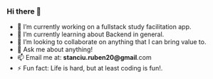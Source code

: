 ### Hi there 👋

- 🔭 I’m currently working on a fullstack study facilitation app.
- 🌱 I’m currently learning about Backend in general.
- 👯 I’m looking to collaborate on anything that I can bring value to.
- 💬 Ask me about anything!
- 📫 Email me at: **stanciu.ruben20@gmail**.com
- ⚡ Fun fact: Life is hard, but at least coding is fun!.

